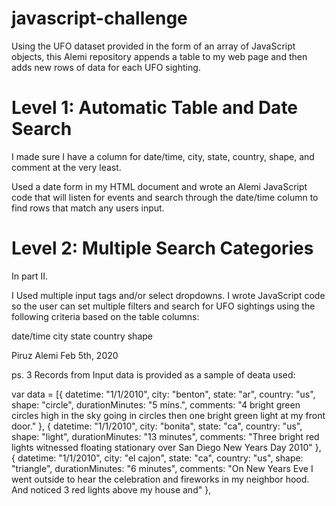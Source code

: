 # javascript-challenge
Using the UFO dataset provided in the form of an array of JavaScript objects, this Alemi repository appends a table to my web page and then adds new rows of data for each UFO sighting.

# Level 1: Automatic Table and Date Search

I made sure I have a column for date/time, city, state, country, shape, and comment at the very least.

Used a date form in my HTML document and wrote an Alemi JavaScript code that will listen for events and search through the date/time column to find rows that match any users input.

# Level 2: Multiple Search Categories

In part II. 

I Used multiple input tags and/or select dropdowns. I wrote JavaScript code so the user can set multiple filters and search for UFO sightings using the following criteria based on the table columns:

date/time
city
state
country
shape

Piruz Alemi Feb 5th, 2020

ps. 3 Records from Input data is provided as a sample of deata used:

var data = [{
    datetime: "1/1/2010",
    city: "benton",
    state: "ar",
    country: "us",
    shape: "circle",
    durationMinutes: "5 mins.",
    comments: "4 bright green circles high in the sky going in circles then one bright green light at my front door."
  },
  {
    datetime: "1/1/2010",
    city: "bonita",
    state: "ca",
    country: "us",
    shape: "light",
    durationMinutes: "13 minutes",
    comments: "Three bright red lights witnessed floating stationary over San Diego New Years Day 2010"
  },
  {
    datetime: "1/1/2010",
    city: "el cajon",
    state: "ca",
    country: "us",
    shape: "triangle",
    durationMinutes: "6 minutes",
    comments: "On New Years Eve I went outside to hear the celebration and fireworks in my neighbor hood. And noticed 3 red lights above my house and"
  },


